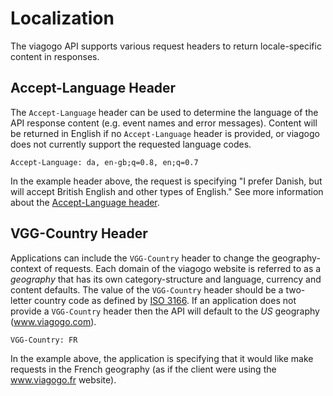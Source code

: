 # Localization

The viagogo API supports various request headers to return locale-specific
content in responses.

## Accept-Language Header

The `Accept-Language` header can be used to determine the language of the API
response content (e.g. event names and error messages). Content will be returned
in English if no `Accept-Language` header is provided, or viagogo does not
currently support the requested language codes.

`Accept-Language: da, en-gb;q=0.8, en;q=0.7`

In the example header above, the request is specifying "I prefer Danish, but
will accept British English and other types of English." See more information
about the [Accept-Language header][acceptlang].

[acceptlang]: http://www.w3.org/Protocols/rfc2616/rfc2616-sec14.html#sec14.4

## VGG-Country Header

Applications can include the `VGG-Country` header to change the
geography-context of requests. Each domain of the viagogo website is referred to
as a _geography_ that has its own category-structure and language, currency and
content defaults. The value of the `VGG-Country` header should be a two-letter
country code as defined by [ISO 3166][iso3166]. If an application does not
provide a `VGG-Country` header then the API will default to the _US_ geography
(www.viagogo.com).

[iso3166]: http://en.wikipedia.org/wiki/ISO_3166-1

`VGG-Country: FR`

In the example above, the application is specifying that it would like make
requests in the French geography (as if the client were using the www.viagogo.fr
website).
